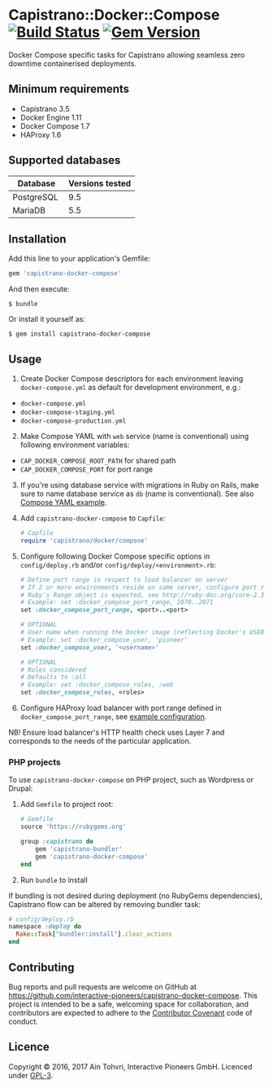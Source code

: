 # Capistrano::Docker::Compose [![Build Status](https://travis-ci.org/interactive-pioneers/capistrano-docker-compose.svg?branch=master)](https://travis-ci.org/interactive-pioneers/capistrano-docker-compose) [![Gem Version](https://badge.fury.io/rb/capistrano-docker-compose.svg)](https://badge.fury.io/rb/capistrano-docker-compose)

Docker Compose specific tasks for Capistrano allowing seamless zero downtime containerised deployments.

## Minimum requirements

- Capistrano 3.5
- Docker Engine 1.11
- Docker Compose 1.7
- HAProxy 1.6

## Supported databases

| Database    | Versions tested |
| --------    | --------------- |
| PostgreSQL  | 9.5             |
| MariaDB     | 5.5             |

## Installation

Add this line to your application's Gemfile:

```ruby
gem 'capistrano-docker-compose'
```

And then execute:

    $ bundle

Or install it yourself as:

    $ gem install capistrano-docker-compose

## Usage

1. Create Docker Compose descriptors for each environment leaving `docker-compose.yml` as default for development environment, e.g.:

  - `docker-compose.yml`
  - `docker-compose-staging.yml`
  - `docker-compose-production.yml`

2. Make Compose YAML with `web` service (name is conventional) using following environment variables:

  - `CAP_DOCKER_COMPOSE_ROOT_PATH` for shared path
  - `CAP_DOCKER_COMPOSE_PORT` for port range

3. If you're using database service with migrations in Ruby on Rails, make sure to name database service as `db` (name is conventional). See also [Compose YAML example](https://github.com/interactive-pioneers/capistrano-docker-compose/blob/master/docker-compose-staging.example.yml).

4. Add `capistrano-docker-compose` to `Capfile`:

    ``` ruby
    # Capfile
    require 'capistrano/docker/compose'
    ```

5. Configure following Docker Compose specific options in `config/deploy.rb` and/or `config/deploy/<environment>.rb`:

    ```ruby
    # Define port range in respect to load balancer on server
    # If 2 or more environments reside on same server, configure port range as per environment
    # Ruby's Range object is expected, see http://ruby-doc.org/core-2.3.0/Range.html
    # Example: set :docker_compose_port_range, 2070..2071
    set :docker_compose_port_range, <port>..<port>

    # OPTIONAL
    # User name when running the Docker image (reflecting Docker's USER instruction)
    # Example: set :docker_compose_user, 'pioneer'
    set :docker_compose_user, '<username>'

    # OPTIONAL
    # Roles considered
    # Defaults to :all
    # Example: set :docker_compose_roles, :web
    set :docker_compose_roles, <roles>
    ```

6. Configure HAProxy load balancer with port range defined in `docker_compose_port_range`, see [example configuration](https://github.com/interactive-pioneers/capistrano-docker-compose/blob/master/haproxy.example.cfg).

  NB! Ensure load balancer's HTTP health check uses Layer 7 and corresponds to the needs of the particular application.

### PHP projects

To use `capistrano-docker-compose` on PHP project, such as Wordpress or Drupal:

1. Add `Gemfile` to project root:

	```ruby
	# Gemfile
	source 'https://rubygems.org'

	group :capistrano do
		gem 'capistrano-bundler'
		gem 'capistrano-docker-compose'
	end
	```
2. Run `bundle` to install

If bundling is not desired during deployment (no RubyGems dependencies), Capistrano flow can be altered by removing bundler task:

```ruby
# config/deploy.rb
namespace :deploy do
  Rake::Task["bundler:install"].clear_actions
end
```

## Contributing

Bug reports and pull requests are welcome on GitHub at https://github.com/interactive-pioneers/capistrano-docker-compose. This project is intended to be a safe, welcoming space for collaboration, and contributors are expected to adhere to the [Contributor Covenant](http://contributor-covenant.org) code of conduct.

## Licence

Copyright © 2016, 2017 Ain Tohvri, Interactive Pioneers GmbH. Licenced under [GPL-3](https://github.com/interactive-pioneers/capistrano-docker-compose/blob/master/LICENSE).

